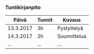 ### Tuntikirjanpito

Päivä | Tunnit | Kuvaus
--------------- | ----- | -----
13.3.2017 | 3h | Pystyttelyä
14.3.2017 | 2h | Suunnittelua
... | ... | ...
